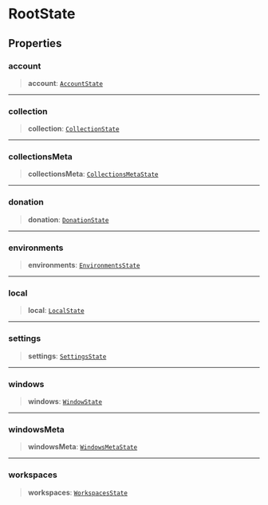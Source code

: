 # RootState

## Properties

### account

> **account**: [`AccountState`](../../account.interfaces/interfaces/AccountState.md)

***

### collection

> **collection**: [`CollectionState`](../../collection.interfaces/interfaces/CollectionState.md)

***

### collectionsMeta

> **collectionsMeta**: [`CollectionsMetaState`](../../collections-meta.interfaces/interfaces/CollectionsMetaState.md)

***

### donation

> **donation**: [`DonationState`](../../donation.interfaces/interfaces/DonationState.md)

***

### environments

> **environments**: [`EnvironmentsState`](../../environments.interfaces/interfaces/EnvironmentsState.md)

***

### local

> **local**: [`LocalState`](../../local.interfaces/interfaces/LocalState.md)

***

### settings

> **settings**: [`SettingsState`](../../settings.interfaces/interfaces/SettingsState.md)

***

### windows

> **windows**: [`WindowState`](../../window.interfaces/interfaces/WindowState.md)

***

### windowsMeta

> **windowsMeta**: [`WindowsMetaState`](../../windows-meta.interfaces/interfaces/WindowsMetaState.md)

***

### workspaces

> **workspaces**: [`WorkspacesState`](../../workspace.interface/interfaces/WorkspacesState.md)
